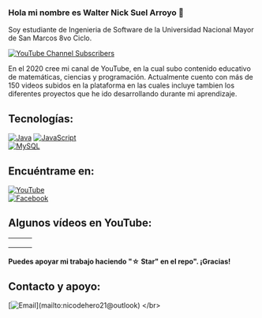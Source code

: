 ### Hola mi nombre es Walter Nick Suel Arroyo 👋


Soy estudiante de Ingenieria de Software de la Universidad Nacional Mayor de San Marcos 8vo Ciclo.


[![YouTube Channel Subscribers](https://img.shields.io/youtube/channel/subscribers/UCJeM2S9QuPQ9BdgGfSE1AEQ?style=social)](https://www.youtube.com/@Allikus?sub_confirmation=1)

En el 2020 cree mi canal de YouTube, en la cual subo contenido educativo de matemáticas, ciencias y programación. Actualmente cuento con más de 150 videos subidos en la plataforma en las cuales incluye tambien los diferentes proyectos que he ido desarrollando durante mi aprendizaje.


## Tecnologías: 

[![Java](https://img.shields.io/badge/Java-007396?style=for-the-badge&logo=java&logoColor=white&labelColor=101010)]()
[![JavaScript](https://img.shields.io/badge/JavaScript-F7DF1E?style=for-the-badge&logo=javascript&logoColor=white&labelColor=101010)]()
</br>
[![MySQL](https://img.shields.io/badge/MySQL-4479A1?style=for-the-badge&logo=mysql&logoColor=white&labelColor=101010)]()


## Encuéntrame en:

[![YouTube](https://img.shields.io/badge/YouTube-Allikus-FF0000?style=for-the-badge&logo=youtube&logoColor=white&labelColor=101010)](https://www.youtube.com/@Allikus?sub_confirmation=1)
</br>
[![Facebook](https://img.shields.io/badge/Facebook-@nicksuel-1877F2?style=for-the-badge&logo=facebook&logoColor=white&labelColor=101010)](https://www.facebook.com/nick.suel.9)

## Algunos vídeos en YouTube:

<table style="width:100%">
  <tr>
    <td>
	<a href="https://www.youtube.com/watch?v=tBtpzuFNIMQ">
  		<img src="">
	</a>
	</td>
    <td>
	<a href="https://www.youtube.com/watch?v=uhNxPQ8Mzvk">
  		<img src="">
	</a>
	</td>
    <td>
	<a href="">
  		<img src="">
	</a>
	</td>
  </tr>
  <tr>
    <td>
	<a href="https://www.youtube.com/watch?v=cGoQmmkaGfs&t=205s">
  		<img src="">
	</a>
	</td>
	<td>
	<a href="">
  		<img src="">
	</a>
	</td>
   <td>
	<a href="">
  		<img src="">
	</a>
	</td>
  </tr>
    <tr>
    <td>
	<a href="">
  		<img src="">
	</a>
	</td>
	<td>
	<a href="">
  		<img src="">
	</a>
	</td>
   <td>
	<a href="">
  		<img src="">
	</a>
	</td>
  </tr>
</table>
</table>

#### Puedes apoyar mi trabajo haciendo "☆ Star" en el repo". ¡Gracias!

## Contacto y apoyo:

[![Email](https://img.shields.io/badge/nicodehero21@outlook.com-email_personal_(respuesta_rápida)-D14836?style=for-the-badge&logo=gmail&logoColor=white&labelColor=101010)](mailto:nicodehero21@outlook)
</br>

